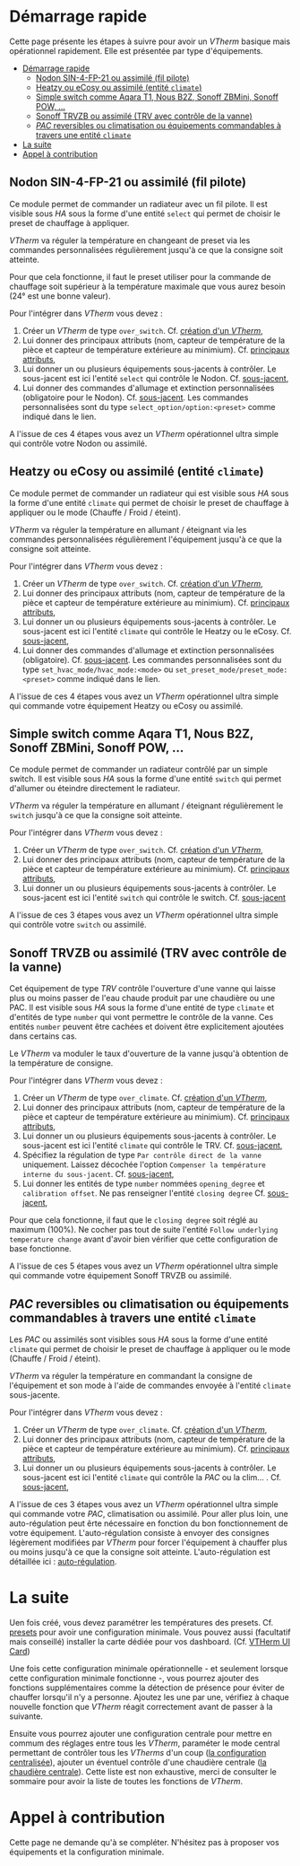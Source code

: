 # Démarrage rapide

Cette page présente les étapes à suivre pour avoir un _VTherm_ basique mais opérationnel rapidement. Elle est présentée par type d'équipements.

- [Démarrage rapide](#démarrage-rapide)
  - [Nodon SIN-4-FP-21 ou assimilé (fil pilote)](#nodon-sin-4-fp-21-ou-assimilé-fil-pilote)
  - [Heatzy ou eCosy ou assimilé (entité `climate`)](#heatzy-ou-ecosy-ou-assimilé-entité-climate)
  - [Simple switch comme Aqara T1, Nous B2Z, Sonoff ZBMini, Sonoff POW, ...](#simple-switch-comme-aqara-t1-nous-b2z-sonoff-zbmini-sonoff-pow-)
  - [Sonoff TRVZB ou assimilé (TRV avec contrôle de la vanne)](#sonoff-trvzb-ou-assimilé-trv-avec-contrôle-de-la-vanne)
  - [_PAC_ reversibles ou climatisation ou équipements commandables à travers une entité `climate`](#pac-reversibles-ou-climatisation-ou-équipements-commandables-à-travers-une-entité-climate)
- [La suite](#la-suite)
- [Appel à contribution](#appel-à-contribution)


## Nodon SIN-4-FP-21 ou assimilé (fil pilote)

Ce module permet de commander un radiateur avec un fil pilote. Il est visible sous _HA_ sous la forme d'une entité `select` qui permet de choisir le preset de chauffage à appliquer.

_VTherm_ va réguler la température en changeant de preset via les commandes personnalisées régulièrement jusqu'à ce que la consigne soit atteinte.

Pour que cela fonctionne, il faut le preset utiliser pour la commande de chauffage soit supérieur à la température maximale que vous aurez besoin (24° est une bonne valeur).

Pour l'intégrer dans _VTherm_ vous devez :
1. Créer un _VTherm_ de type `over_switch`. Cf. [création d'un _VTherm_](creation.md),
2. Lui donner des principaux attributs (nom, capteur de température de la pièce et capteur de température extérieure au minimium). Cf. [principaux attributs](base-attributes.md),
3. Lui donner un ou plusieurs équipements sous-jacents à contrôler. Le sous-jacent est ici l'entité `select` qui contrôle le Nodon. Cf. [sous-jacent](over-switch.md),
4. Lui donner des commandes d'allumage et extinction personnalisées (obligatoire pour le Nodon). Cf. [sous-jacent](over-switch.md#la-personnalisation-des-commandes). Les commandes personnalisées sont du type `select_option/option:<preset>` comme indiqué dans le lien.

A l'issue de ces 4 étapes vous avez un _VTherm_ opérationnel ultra simple qui contrôle votre Nodon ou assimilé.

## Heatzy ou eCosy ou assimilé (entité `climate`)

Ce module permet de commander un radiateur qui est visible sous _HA_ sous la forme d'une entité `climate` qui permet de choisir le preset de chauffage à appliquer ou le mode (Chauffe / Froid / éteint).

_VTherm_ va réguler la température en allumant / éteignant via les commandes personnalisées régulièrement l'équipement jusqu'à ce que la consigne soit atteinte.

Pour l'intégrer dans _VTherm_ vous devez :
1. Créer un _VTherm_ de type `over_switch`. Cf. [création d'un _VTherm_](creation.md),
2. Lui donner des principaux attributs (nom, capteur de température de la pièce et capteur de température extérieure au minimium). Cf. [principaux attributs](base-attributes.md),
3. Lui donner un ou plusieurs équipements sous-jacents à contrôler. Le sous-jacent est ici l'entité `climate` qui contrôle le Heatzy ou le eCosy. Cf. [sous-jacent](over-switch.md),
4. Lui donner des commandes d'allumage et extinction personnalisées (obligatoire). Cf. [sous-jacent](over-switch.md#la-personnalisation-des-commandes). Les commandes personnalisées sont du type `set_hvac_mode/hvac_mode:<mode>` ou `set_preset_mode/preset_mode:<preset>` comme indiqué dans le lien.

A l'issue de ces 4 étapes vous avez un _VTherm_ opérationnel ultra simple qui commande votre équipement Heatzy ou eCosy ou assimilé.

## Simple switch comme Aqara T1, Nous B2Z, Sonoff ZBMini, Sonoff POW, ...

Ce module permet de commander un radiateur contrôlé par un simple switch. Il est visible sous _HA_ sous la forme d'une entité `switch` qui permet d'allumer ou éteindre directement le radiateur.

_VTherm_ va réguler la température en allumant / éteignant régulièrement le `switch` jusqu'à ce que la consigne soit atteinte.

Pour l'intégrer dans _VTherm_ vous devez :
1. Créer un _VTherm_ de type `over_switch`. Cf. [création d'un _VTherm_](creation.md),
2. Lui donner des principaux attributs (nom, capteur de température de la pièce et capteur de température extérieure au minimium). Cf. [principaux attributs](base-attributes.md),
3. Lui donner un ou plusieurs équipements sous-jacents à contrôler. Le sous-jacent est ici l'entité `switch` qui contrôle le switch. Cf. [sous-jacent](over-switch.md)

A l'issue de ces 3 étapes vous avez un _VTherm_ opérationnel ultra simple qui contrôle votre `switch` ou assimilé.

## Sonoff TRVZB ou assimilé (TRV avec contrôle de la vanne)

Cet équipement de type _TRV_ contrôle l'ouverture d'une vanne qui laisse plus ou moins passer de l'eau chaude produit par une chaudière ou une PAC. Il est visible sous _HA_ sous la forme d'une entité de type `climate` et d'entités de type `number` qui vont permettre le contrôle de la vanne. Ces entités `number` peuvent être cachées et doivent être explicitement ajoutées dans certains cas.

Le _VTherm_ va moduler le taux d'ouverture de la vanne jusqu'à obtention de la température de consigne.

Pour l'intégrer dans _VTherm_ vous devez :
1. Créer un _VTherm_ de type `over_climate`. Cf. [création d'un _VTherm_](creation.md),
2. Lui donner des principaux attributs (nom, capteur de température de la pièce et capteur de température extérieure au minimium). Cf. [principaux attributs](base-attributes.md),
3. Lui donner un ou plusieurs équipements sous-jacents à contrôler. Le sous-jacent est ici l'entité `climate` qui contrôle le TRV. Cf. [sous-jacent](over-climate.md),
4. Spécifiez la régulation de type `Par contrôle direct de la vanne` uniquement. Laissez décochée l'option `Compenser la température interne du sous-jacent`. Cf. [sous-jacent](over-climate.md#lauto-régulation),
5. Lui donner les entités de type `number` nommées `opening_degree` et `calibration offset`. Ne pas renseigner l'entité `closing degree` Cf. [sous-jacent](over-switch.md),

Pour que cela fonctionne, il faut que le `closing degree` soit réglé au maximum (100%). Ne cocher pas tout de suite l'entité `Follow underlying temperature change` avant d'avoir bien vérifier que cette configuration de base fonctionne.

A l'issue de ces 5 étapes vous avez un _VTherm_ opérationnel ultra simple qui commande votre équipement Sonoff TRVZB ou assimilé.

## _PAC_ reversibles ou climatisation ou équipements commandables à travers une entité `climate`

Les _PAC_ ou assimilés sont visibles sous _HA_ sous la forme d'une entité `climate` qui permet de choisir le preset de chauffage à appliquer ou le mode (Chauffe / Froid / éteint).

_VTherm_ va réguler la température en commandant la consigne de l'équipement et son mode à l'aide de commandes envoyée à l'entité `climate` sous-jacente.

Pour l'intégrer dans _VTherm_ vous devez :
1. Créer un _VTherm_ de type `over_climate`. Cf. [création d'un _VTherm_](creation.md),
2. Lui donner des principaux attributs (nom, capteur de température de la pièce et capteur de température extérieure au minimium). Cf. [principaux attributs](base-attributes.md),
3. Lui donner un ou plusieurs équipements sous-jacents à contrôler. Le sous-jacent est ici l'entité `climate` qui contrôle la _PAC_ ou la clim... . Cf. [sous-jacent](over-climate.md),

A l'issue de ces 3 étapes vous avez un _VTherm_ opérationnel ultra simple qui commande votre _PAC_, climatisation ou assimilé. Pour aller plus loin, une auto-régulation peut êrte nécessaire en fonction du bon fonctionnement de votre équipement. L'auto-régulation consiste à envoyer des consignes légèrement modifiées par _VTherm_ pour forcer l'équipement à chauffer plus ou moins jusqu'à ce que la consigne soit atteinte. L'auto-régulation est détaillée ici : [auto-régulation](self-regulation.md).

# La suite

Uen fois créé, vous devez paramétrer les températures des presets. Cf. [presets](feature-presets.md) pour avoir une configuration minimale.
Vous pouvez aussi (facultatif mais conseillé) installer la carte dédiée pour vos dashboard. (Cf. [VTHerm UI Card](https://github.com/jmcollin78/versatile-thermostat-ui-card))

Une fois cette configuration minimale opérationnelle - et seulement lorsque cette configuration minimale fonctionne -, vous pourrez ajouter des fonctions supplémentaires comme la détection de présence pour éviter de chauffer lorsqu'il n'y a personne. Ajoutez les une par une, vérifiez à chaque nouvelle fonction que _VTherm_ réagit correctement avant de passer à la suivante.

Ensuite vous pourrez ajouter une configuration centrale pour mettre en commum des réglages entre tous les _VTherm_, paraméter le mode central permettant de contrôler tous les _VTherms_ d'un coup ([la configuration centralisée](feature-central-mode.md)), ajouter un éventuel contrôle d'une chaudière centrale ([la chaudière centrale](feature-central-boiler.md)). Cette liste est non exhaustive, merci de consulter le sommaire pour avoir la liste de toutes les fonctions de _VTherm_.

# Appel à contribution

Cette page ne demande qu'à se compléter. N'hésitez pas à proposer vos équipements et la configuration minimale.


